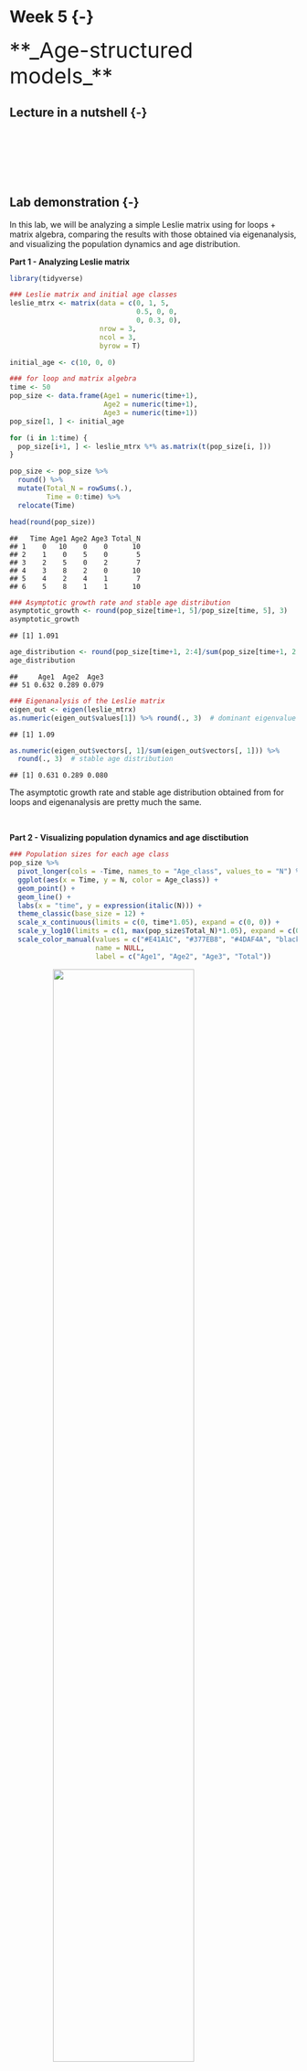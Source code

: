 

# Week 5 {-} 
<div style = "font-size: 28pt"> **_Age-structured models_**</div>

## Lecture in a nutshell {-}

<br>
<br>
<br>
<br>
<br>

## Lab demonstration {-}

In this lab, we will be analyzing a simple Leslie matrix using for loops + matrix algebra, comparing the results with those obtained via eigenanalysis, and visualizing the population dynamics and age distribution.

**Part 1 - Analyzing Leslie matrix**


```r
library(tidyverse)

### Leslie matrix and initial age classes
leslie_mtrx <- matrix(data = c(0, 1, 5,
                               0.5, 0, 0,
                               0, 0.3, 0),
                      nrow = 3, 
                      ncol = 3,
                      byrow = T)

initial_age <- c(10, 0, 0)

### for loop and matrix algebra
time <- 50
pop_size <- data.frame(Age1 = numeric(time+1),
                       Age2 = numeric(time+1),
                       Age3 = numeric(time+1))
pop_size[1, ] <- initial_age

for (i in 1:time) {
  pop_size[i+1, ] <- leslie_mtrx %*% as.matrix(t(pop_size[i, ]))
}

pop_size <- pop_size %>% 
  round() %>%
  mutate(Total_N = rowSums(.), 
         Time = 0:time) %>%
  relocate(Time)

head(round(pop_size)) 
```

```
##   Time Age1 Age2 Age3 Total_N
## 1    0   10    0    0      10
## 2    1    0    5    0       5
## 3    2    5    0    2       7
## 4    3    8    2    0      10
## 5    4    2    4    1       7
## 6    5    8    1    1      10
```

```r
### Asymptotic growth rate and stable age distribution 
asymptotic_growth <- round(pop_size[time+1, 5]/pop_size[time, 5], 3)
asymptotic_growth
```

```
## [1] 1.091
```

```r
age_distribution <- round(pop_size[time+1, 2:4]/sum(pop_size[time+1, 2:4]), 3)
age_distribution
```

```
##     Age1  Age2  Age3
## 51 0.632 0.289 0.079
```

```r
### Eigenanalysis of the Leslie matrix
eigen_out <- eigen(leslie_mtrx)
as.numeric(eigen_out$values[1]) %>% round(., 3)  # dominant eigenvalue
```

```
## [1] 1.09
```

```r
as.numeric(eigen_out$vectors[, 1]/sum(eigen_out$vectors[, 1])) %>% 
  round(., 3)  # stable age distribution
```

```
## [1] 0.631 0.289 0.080
```

The asymptotic growth rate and stable age distribution obtained from for loops and eigenanalysis are pretty much the same.

<br>

**Part 2 - Visualizing population dynamics and age disctibution**


```r
### Population sizes for each age class
pop_size %>%
  pivot_longer(cols = -Time, names_to = "Age_class", values_to = "N") %>%
  ggplot(aes(x = Time, y = N, color = Age_class)) + 
  geom_point() + 
  geom_line() + 
  labs(x = "time", y = expression(italic(N))) +
  theme_classic(base_size = 12) +
  scale_x_continuous(limits = c(0, time*1.05), expand = c(0, 0)) +
  scale_y_log10(limits = c(1, max(pop_size$Total_N)*1.05), expand = c(0, 0)) + 
  scale_color_manual(values = c("#E41A1C", "#377EB8", "#4DAF4A", "black"),
                     name = NULL,
                     label = c("Age1", "Age2", "Age3", "Total"))
```

<img src="05_Week_5_files/figure-html/unnamed-chunk-2-1.png" width="70%" style="display: block; margin: auto;" />

```r
### Stable age distribution
library(gganimate)

age_animate <- pop_size %>% 
  mutate(across(Age1:Age3, function(x){x/Total_N})) %>%
  select(Time, Age1:Age3) %>%
  pivot_longer(Age1:Age3, names_to = "Age", values_to = "Proportion") %>%
  ggplot(aes(x = Age, y = Proportion, fill = Age)) + 
  geom_bar(stat = "identity", show.legend = F) +
  labs(x = "") +
  scale_y_continuous(limits = c(0, 1), breaks = seq(0, 1, 0.1), expand = c(0, 0)) +
  scale_fill_brewer(palette = "Set1") + 
  theme_classic(base_size = 12) + 
  transition_manual(Time) + 
  ggtitle("Time {frame}") + 
  theme(title = element_text(size = 15))

anim_save("age_distribution.gif", age_animate, nframes = time + 1, fps = 4, width = 5, height = 4, units = "in", res = 300)
```

<style>
.center {
  display: block;
  margin-left: auto;
  margin-right: auto;
  width: 70%;
}
</style>

<img src="./age_distribution.gif" class="center"/>

<br>

**Part 3 - In-class exercise: Analyzing population matrix of common teasel**

[Common teasel (_Dipsacus sylvestris_)](https://en.wikipedia.org/wiki/Dipsacus_fullonum) is a herbaceous plant commonly found in abandoned fields and meadows in North America. It has a complex life cycle consisting of various stages. The seeds may lie dormant for one or two years. Seeds that germinate form small rosettes, which will gradually transit into medium and eventually large rosettes. These rosettes (all three sizes) may remain in the same stage for years before entering the next stage. After undergoing vernalization, large rosettes will form stalks and flower in the upcoming summer, set seeds once, and die.

Here is a transition diagram for the teasel. Please convert this diagram into a stage-based transition matrix (Lefkovitch matrix) and derive the asymptotic growth rate $\lambda$ in R. 

<img src="./Teasel Diagram.png" width= "100%"/>

<br>

**Part 4 - Advanced topic: Incorporating density-dependence into Leslie matrix **

The cell values in a standard Leslie matrix are fixed and independent of population density, leading to an exponential population growth. This assumption can be relaxed by incorporating density-dependence into the transitions (survival probability, fecundity). Here, we will include negative density-dependence for the fecundity of individuals in Age3 class and see how this might affect the long-term population dynamics.


```r
### Leslie matrix, initial age classes, and carrying capacity
leslie_mtrx <- matrix(data = c(0, 1, 5,
                               0.5, 0, 0,
                               0, 0.3, 0),
                      nrow = 3, 
                      ncol = 3,
                      byrow = T)

initial_age <- c(10, 0, 0)
K <- 300

### for loop and matrix algebra
time <- 150
pop_size_dens_dep <- data.frame(Age1 = numeric(time+1),
                                Age2 = numeric(time+1),
                                Age3 = numeric(time+1))
pop_size_dens_dep[1, ] <- initial_age

for (i in 1:time) {
  N <- sum(pop_size_dens_dep[i, ])  # the current population size
  leslie_mtrx_dens_dep <- leslie_mtrx
  
  # negative density-dependence for the fecundity of individuals in Age3 class
  ifelse((1-N/K) > 0,  
         leslie_mtrx_dens_dep[1, 3] <- leslie_mtrx_dens_dep[1, 3]*(1-N/K),
         leslie_mtrx_dens_dep[1, 3] <- 0)   
  
  pop_size_dens_dep[i+1, ] <- leslie_mtrx_dens_dep %*% as.matrix(t(pop_size_dens_dep[i, ]))
}

pop_size_dens_dep <- pop_size_dens_dep %>% 
  round() %>%
  mutate(Total_N = rowSums(.), 
         Time = 0:time) %>%
  relocate(Time)

head(round(pop_size_dens_dep)) 
```

```
##   Time Age1 Age2 Age3 Total_N
## 1    0   10    0    0      10
## 2    1    0    5    0       5
## 3    2    5    0    2       7
## 4    3    7    2    0       9
## 5    4    2    4    1       7
## 6    5    7    1    1       9
```

```r
### Age distribution
age_distribution_dens_dep <- round(pop_size_dens_dep[time+1, 2:4]/sum(pop_size_dens_dep[time+1, 2:4]), 3)
age_distribution_dens_dep
```

```
##     Age1 Age2 Age3
## 151 0.61  0.3 0.09
```

```r
### Total population size
pop_size_dens_dep %>%
  pivot_longer(cols = -Time, names_to = "Age_class", values_to = "N") %>%
  ggplot(aes(x = Time, y = N, color = Age_class)) + 
  geom_point() + 
  geom_line() + 
  labs(x = "time", y = expression(italic(N))) +
  theme_classic(base_size = 12) +
  scale_x_continuous(limits = c(0, time*1.05), expand = c(0, 0)) +
  scale_y_continuous(limits = c(0, max(pop_size_dens_dep$Total_N)*1.05), expand = c(0, 0)) + 
    scale_color_manual(values = c("#E41A1C", "#377EB8", "#4DAF4A", "black"),
                     name = NULL,
                     label = c("Age1", "Age2", "Age3", "Total"))
```

<img src="05_Week_5_files/figure-html/unnamed-chunk-3-1.png" width="70%" style="display: block; margin: auto;" />

```r
### Stable age distribution
age_animate_dens_dep <- pop_size_dens_dep %>% 
  mutate(across(Age1:Age3, function(x){x/Total_N})) %>%
  select(Time, Age1:Age3) %>%
  pivot_longer(Age1:Age3, names_to = "Age", values_to = "Proportion") %>%
  ggplot(aes(x = Age, y = Proportion, fill = Age)) + 
  geom_bar(stat = "identity", show.legend = F) +
  labs(x = "") +
  scale_y_continuous(limits = c(0, 1), breaks = seq(0, 1, 0.1), expand = c(0, 0)) +
  scale_fill_brewer(palette = "Set1") + 
  theme_classic(base_size = 12) + 
  transition_manual(Time) + 
  ggtitle("Time {frame}") + 
  theme(title = element_text(size = 15))

anim_save("age_distribution_dens_dep.gif", age_animate_dens_dep, nframes = time + 1, fps = 4, width = 5, height = 4, units = "in", res = 300)
```

<img src="./age_distribution_dens_dep.gif" class="center"/>

**Part 5 - COM(P)ADRE: A global database of population matrices**
[COM(P)ADRE](https://compadre-db.org/ExploreDatabase) is an online repository containing matrix population models on hundreds of plants, animals, algae, fungi, bacteria, and viruses around the world, as well as their associated metadata. Take a look at the website: You will be exploring the population dynamics of a species (of your choice) in your assignment!

<br>

## Additional readings {-}

<br>
<br>
<br>
<br>
<br>

## Assignments {-}

[](./Assignments/.pdf){target="_blank"}

<!-- [Suggested Solutions](./Assignments/.pdf){target="_blank"} -->


